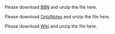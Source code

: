 Please download [BBN](https://drive.google.com/file/d/0B2ke42d0kYFfNkk0d1JYN3hXTGc/view?usp=sharing) and unzip the file here.

Please download [OntoNotes](https://drive.google.com/file/d/0B2ke42d0kYFfN1ZSVExLNlYwX1E/view?usp=sharing) and unzip the file here.

Please download [Wiki](https://drive.google.com/file/d/0B2ke42d0kYFfVC1fazdKYnVhYWs/view?usp=sharing) and unzip the file here.